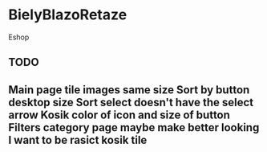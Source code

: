 # BielyBlazoRetaze
Eshop

TODO 
---
Main page tile images same size 
Sort by button desktop size 
Sort select doesn't have the select arrow 
Kosik color of icon and size of button
Filters category page maybe make better looking
I want to be rasict kosik tile
---